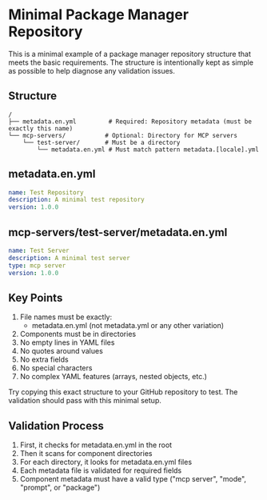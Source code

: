 # Minimal Package Manager Repository

This is a minimal example of a package manager repository structure that meets the basic requirements. The structure is intentionally kept as simple as possible to help diagnose any validation issues.

## Structure

```
/
├── metadata.en.yml         # Required: Repository metadata (must be exactly this name)
└── mcp-servers/           # Optional: Directory for MCP servers
    └── test-server/       # Must be a directory
        └── metadata.en.yml # Must match pattern metadata.[locale].yml
```

## metadata.en.yml
```yaml
name: Test Repository
description: A minimal test repository
version: 1.0.0
```

## mcp-servers/test-server/metadata.en.yml
```yaml
name: Test Server
description: A minimal test server
type: mcp server
version: 1.0.0
```

## Key Points

1. File names must be exactly:
   - metadata.en.yml (not metadata.yml or any other variation)
2. Components must be in directories
3. No empty lines in YAML files
4. No quotes around values
5. No extra fields
6. No special characters
7. No complex YAML features (arrays, nested objects, etc.)

Try copying this exact structure to your GitHub repository to test. The validation should pass with this minimal setup.

## Validation Process

1. First, it checks for metadata.en.yml in the root
2. Then it scans for component directories
3. For each directory, it looks for metadata.en.yml files
4. Each metadata file is validated for required fields
5. Component metadata must have a valid type ("mcp server", "mode", "prompt", or "package")